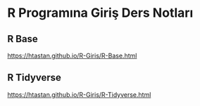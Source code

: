 # R Programına Giriş Ders Notları 


## R Base 

<https://htastan.github.io/R-Giris/R-Base.html>

## R Tidyverse 

<https://htastan.github.io/R-Giris/R-Tidyverse.html>
